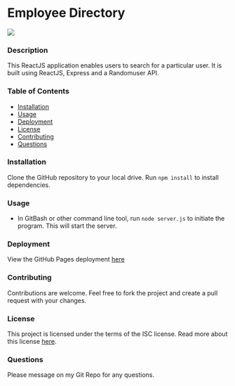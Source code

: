 # Employee Directory

[![](https://img.shields.io/badge/License-ISC-green)](https://opensource.org/licenses/ISC)

### Description

This ReactJS application enables users to search for a particular user. It is built using ReactJS, Express and a Randomuser API.

### Table of Contents

* [Installation](#installation)
* [Usage](#usage)
* [Deployment](#deployment)
* [License](#license)
* [Contributing](#contributing)
* [Questions](#questions)

### Installation

Clone the GitHub repository to your local drive. Run `npm install` to install dependencies. 

### Usage

* In GitBash or other command line tool, run `node server.js` to initiate the program. This will start the server.

### Deployment

View the GitHub Pages deployment [here](https://sukediz.github.io/Employee-Directory/)

### Contributing

Contributions are welcome. Feel free to fork the project and create a pull request with your changes.

### License

This project is licensed under the terms of the ISC license. Read more about this license [here](https://opensource.org/licenses/ISC).

### Questions

Please message on my Git Repo for any questions.
